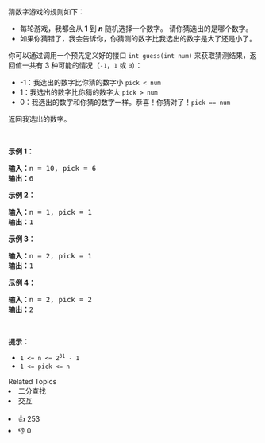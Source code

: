 <p>猜数字游戏的规则如下：</p>

<ul>
	<li>每轮游戏，我都会从 <strong>1</strong> 到 <em><strong>n</strong></em> 随机选择一个数字。 请你猜选出的是哪个数字。</li>
	<li>如果你猜错了，我会告诉你，你猜测的数字比我选出的数字是大了还是小了。</li>
</ul>

<p>你可以通过调用一个预先定义好的接口 <code>int guess(int num)</code> 来获取猜测结果，返回值一共有 3 种可能的情况（<code>-1</code>，<code>1</code> 或 <code>0</code>）：</p>

<ul>
	<li>-1：我选出的数字比你猜的数字小 <code>pick < num</code></li>
	<li>1：我选出的数字比你猜的数字大 <code>pick > num</code></li>
	<li>0：我选出的数字和你猜的数字一样。恭喜！你猜对了！<code>pick == num</code></li>
</ul>

<p>返回我选出的数字。</p>

<p> </p>

<p><strong>示例 1：</strong></p>

<pre>
<strong>输入：</strong>n = 10, pick = 6
<strong>输出：</strong>6
</pre>

<p><strong>示例 2：</strong></p>

<pre>
<strong>输入：</strong>n = 1, pick = 1
<strong>输出：</strong>1
</pre>

<p><strong>示例 3：</strong></p>

<pre>
<strong>输入：</strong>n = 2, pick = 1
<strong>输出：</strong>1
</pre>

<p><strong>示例 4：</strong></p>

<pre>
<strong>输入：</strong>n = 2, pick = 2
<strong>输出：</strong>2
</pre>

<p> </p>

<p><strong>提示：</strong></p>

<ul>
	<li><code>1 <= n <= 2<sup>31</sup> - 1</code></li>
	<li><code>1 <= pick <= n</code></li>
</ul>
<div><div>Related Topics</div><div><li>二分查找</li><li>交互</li></div></div><br><div><li>👍 253</li><li>👎 0</li></div>